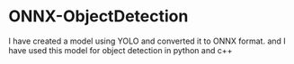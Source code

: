 # ONNX-ObjectDetection

I have created a model using YOLO and converted it to ONNX format.
and I have used this model for object detection in python and c++